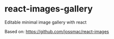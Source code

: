 # react-images-gallery
Editable minimal image gallery with react

Based on: https://github.com/jossmac/react-images


